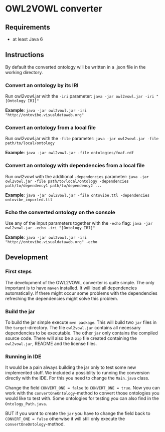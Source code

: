 OWL2VOWL converter
==================

Requirements
------------
*   at least Java 6


Instructions
------------

By default the converted ontology will be written in a .json file in the working directory.

### Convert an ontology by its IRI
Run owl2vowl.jar with the `-iri` parameter: `java -jar owl2vowl.jar -iri "[Ontology IRI]"`

**Example**: `java -jar owl2vowl.jar -iri "http://ontovibe.visualdataweb.org"`


### Convert an ontology from a local file
Run owl2vowl.jar with the `-file` parameter: `java -jar owl2vowl.jar -file path/to/local/ontology`

**Example**: `java -jar owl2vowl.jar -file ontologies/foaf.rdf`


### Convert an ontology with dependencies from a local file
Run owl2vowl with the additional `-dependencies` parameter: `java -jar owl2vowl.jar -file path/to/local/ontology -dependencies path/to/dependency1 path/to/dependency2 ...`

**Example**: `java -jar owl2vowl.jar -file ontovibe.ttl -dependencies ontovibe_imported.ttl`


### Echo the converted ontology on the console
Use any of the input parameters together with the `-echo` flag: `java -jar owl2vowl.jar -echo -iri "[Ontology IRI]"`

**Example**: `java -jar owl2vowl.jar -iri "http://ontovibe.visualdataweb.org" -echo`

Development
-----------

### First steps
The development of the OWL2VOWL converter is quite simple. The only important is to have `maven` installed. It will load all dependencies automatically. If there might occur some problems with the dependencies refreshing the dependencies might solve this problem.

### Build the jar
To build the jar simple execute `mvn package`. This will build two `jar` files in the `target`-directory. The file `owl2vowl.jar` contains all necessary dependencies to be executable. The other `jar` only contains the compiled source code. There will also be a `zip` file created containing the `owl2vowl.jar`, README and the license files.

### Running in IDE
It would be a pain always building the jar only to test some new implemented stuff. We included a possiblity to running the conversion directly with the IDE. For this you need to change the `Main.java` class.

Change the field `CONVERT_ONE = false` to `CONVERT_ONE = true`. Now you can work with the `convertOneOntology`-method to convert those ontologies you would like to test with. Some ontologies for testing you can also find in the `Ontology_Path.java`.

BUT if you want to create the `jar` you have to change the field back to `CONVERT_ONE = false` otherwise it will still only execute the `convertOneOntology`-method.
